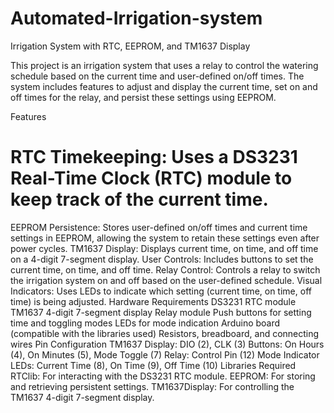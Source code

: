 # Automated-Irrigation-system

Irrigation System with RTC, EEPROM, and TM1637 Display

This project is an irrigation system that uses a relay to control the watering schedule based on the current time and user-defined on/off times. The system includes features to adjust and display the current time, set on and off times for the relay, and persist these settings using EEPROM.

Features

# RTC Timekeeping: Uses a DS3231 Real-Time Clock (RTC) module to keep track of the current time.
EEPROM Persistence: Stores user-defined on/off times and current time settings in EEPROM, allowing the system to retain these settings even after power cycles.
TM1637 Display: Displays current time, on time, and off time on a 4-digit 7-segment display.
User Controls: Includes buttons to set the current time, on time, and off time.
Relay Control: Controls a relay to switch the irrigation system on and off based on the user-defined schedule.
Visual Indicators: Uses LEDs to indicate which setting (current time, on time, off time) is being adjusted.
Hardware Requirements
DS3231 RTC module
TM1637 4-digit 7-segment display
Relay module
Push buttons for setting time and toggling modes
LEDs for mode indication
Arduino board (compatible with the libraries used)
Resistors, breadboard, and connecting wires
Pin Configuration
TM1637 Display: DIO (2), CLK (3)
Buttons: On Hours (4), On Minutes (5), Mode Toggle (7)
Relay: Control Pin (12)
Mode Indicator LEDs: Current Time (8), On Time (9), Off Time (10)
Libraries Required
RTClib: For interacting with the DS3231 RTC module.
EEPROM: For storing and retrieving persistent settings.
TM1637Display: For controlling the TM1637 4-digit 7-segment display.
